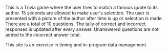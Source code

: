 This is a Trivia game where the user tries to match a famous quote to its author. 15 seconds are allowed to make user's selection. The user is presented with a picture of the author after time is up or selection is made. There are a total of 10 questions. The tally of correct and incorrect responses is updated after every answer. Unanswered questions are not added to the incorrect answer total.

This site is an exercise in timing and in-program data management.

